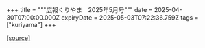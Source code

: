 +++
title = """広報くりやま　2025年5月号"""
date = 2025-04-30T07:00:00.000Z
expiryDate = 2025-05-03T07:22:36.759Z
tags = ["kuriyama"]
+++


[[source]](https://www.town.kuriyama.hokkaido.jp/site/koho/31476.html)
